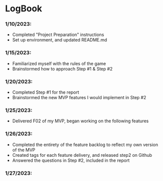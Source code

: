 # LogBook


### 1/10/2023:
- Completed "Project Preparation" instructions
- Set up environment, and updated README.md

### 1/15/2023:
- Familiarized myself with the rules of the game
- Brainstormed how to approach Step #1 & Step #2

### 1/20/2023:
- Completed Step #1 for the report
- Brainstormed the new MVP features I would implement in Step #2

### 1/25/2023:
- Delivered F02 of my MVP, began working on the following features

### 1/26/2023:
- Completed the entirety of the feature backlog to reflect my own version of the MVP
- Created tags for each feature delivery, and released step2 on Github
- Answered the questions in Step #2, included in the report

### 1/27/2023:

